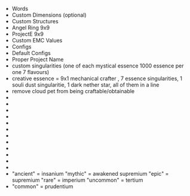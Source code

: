 * Words
* Custom Dimensions (optional)
* Custom Structures
* Angel Ring 9x9
* ProjectE 9x9
* Custom EMC Values
* Configs
* Default Configs
* Proper Project Name
* custom singularities (one of each mystical essence 1000 essence per one 7 flavours)
* creative essence = 9x1 mechanical crafter , 7 essence singularities, 1 souli dust singularitie, 1 dark nether star, all of them in a line
* remove cloud pet from being craftable/obtainable
* 
* 
* 
* 
* 
* 
* 
* 
* 
* 
* 
* 
* "ancient" = insanium
  "mythic" = awakened supremium
  "epic" = supremium
  "rare" = imperium
  "uncommon" = tertium
* "common" = prudentium